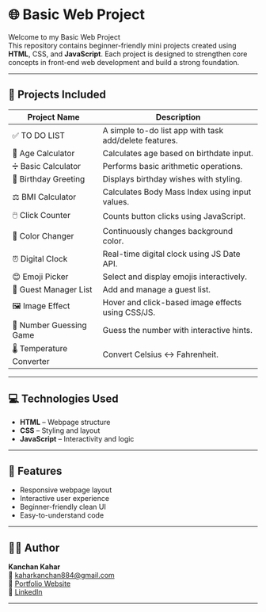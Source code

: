 # 🌐 Basic Web Project

Welcome to my Basic Web Project  
This repository contains beginner-friendly mini projects created using **HTML**, CSS, and **JavaScript**. Each project is designed to strengthen core concepts in front-end web development and build a strong foundation.

---

## 📂 Projects Included

| Project Name               | Description                                         |
|---------------------------|-----------------------------------------------------|
| ✅ TO DO LIST              | A simple to-do list app with task add/delete features. |
| 📅 Age Calculator          | Calculates age based on birthdate input.           |
| ➗ Basic Calculator        | Performs basic arithmetic operations.              |
| 🎉 Birthday Greeting       | Displays birthday wishes with styling.             |
| ⚖️ BMI Calculator          | Calculates Body Mass Index using input values.     |
| 🖱️ Click Counter           | Counts button clicks using JavaScript.             |
| 🌈 Color Changer           | Continuously changes background color.             |
| ⏰ Digital Clock           | Real-time digital clock using JS Date API.         |
| 😊 Emoji Picker            | Select and display emojis interactively.           |
| 🧾 Guest Manager List      | Add and manage a guest list.                       |
| 🖼️ Image Effect            | Hover and click-based image effects using CSS/JS.  |
| 🎯 Number Guessing Game    | Guess the number with interactive hints.           |
| 🌡️ Temperature Converter  | Convert Celsius ↔ Fahrenheit.                      |

---

## 💻 Technologies Used

- **HTML** – Webpage structure  
- **CSS** – Styling and layout  
- **JavaScript** – Interactivity and logic  

---

## 🚀 Features

- Responsive webpage layout  
- Interactive user experience  
- Beginner-friendly clean UI  
- Easy-to-understand code  

---

## 🙋‍♀️ Author

**Kanchan Kahar**  
📧 [kaharkanchan884@gmail.com](mailto:kaharkanchan884@gmail.com)  
🔗 [Portfolio Website](https://portfolio-website-wk7x-git-main-kanchankahar23s-projects.vercel.app/)  
🔗 [LinkedIn](https://www.linkedin.com/in/kanchan-kahar-096903319)

---

